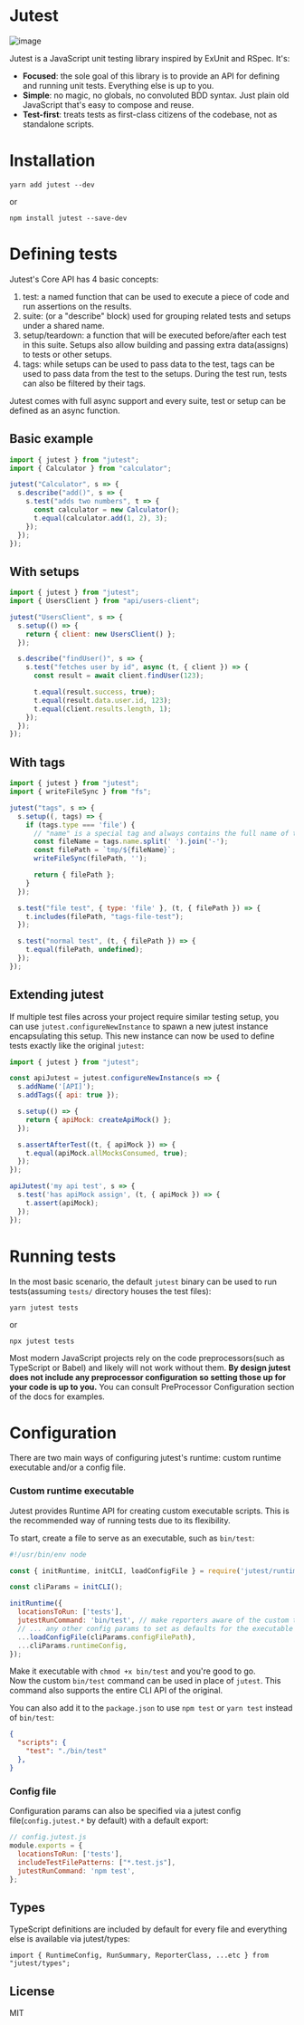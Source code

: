 # Jutest
![image](https://github.com/alexeyds/jutest/assets/13683731/54685679-8509-4862-9e30-c55f5fc2f3ba)

Jutest is a JavaScript unit testing library inspired by ExUnit and RSpec. It's:

- **Focused**: the sole goal of this library is to provide an API for defining and running unit tests. Everything else is up to you.
- **Simple**: no magic, no globals, no convoluted BDD syntax. Just plain old JavaScript that's easy to compose and reuse.
- **Test-first**: treats tests as first-class citizens of the codebase, not as standalone scripts.

# Installation

```
yarn add jutest --dev
```

or

```
npm install jutest --save-dev
```

# Defining tests

Jutest's Core API has 4 basic concepts:

1. test: a named function that can be used to execute a piece of code and run assertions on the results.
2. suite: (or a "describe" block) used for grouping related tests and setups under a shared name.
3. setup/teardown: a function that will be executed before/after each test in this suite. Setups also allow building and passing extra data(assigns) to tests or other setups.
4. tags: while setups can be used to pass data to the test, tags can be used to pass data from the test to the setups. During the test run, tests can also be filtered by their tags.

Jutest comes with full async support and every suite, test or setup can be defined as an async function.

## Basic example

```js
import { jutest } from "jutest";
import { Calculator } from "calculator";

jutest("Calculator", s => {
  s.describe("add()", s => {
    s.test("adds two numbers", t => {
      const calculator = new Calculator();
      t.equal(calculator.add(1, 2), 3);
    });
  });
});

```

## With setups

```js
import { jutest } from "jutest";
import { UsersClient } from "api/users-client";

jutest("UsersClient", s => {
  s.setup(() => {
    return { client: new UsersClient() };
  });

  s.describe("findUser()", s => {
    s.test("fetches user by id", async (t, { client }) => {
      const result = await client.findUser(123);

      t.equal(result.success, true);
      t.equal(result.data.user.id, 123);
      t.equal(client.results.length, 1);
    });
  });
});

```

## With tags

```js
import { jutest } from "jutest";
import { writeFileSync } from "fs";

jutest("tags", s => {
  s.setup((, tags) => {
    if (tags.type === 'file') {
      // "name" is a special tag and always contains the full name of the current test
      const fileName = tags.name.split(' ').join('-');
      const filePath = `tmp/${fileName}`;
      writeFileSync(filePath, '');

      return { filePath };
    }
  });

  s.test("file test", { type: 'file' }, (t, { filePath }) => {
    t.includes(filePath, "tags-file-test");
  });

  s.test("normal test", (t, { filePath }) => {
    t.equal(filePath, undefined);
  });
});
```

## Extending jutest

If multiple test files across your project require similar testing setup, you can use `jutest.configureNewInstance` to spawn a new jutest instance encapsulating this setup. This new instance can now be used to define tests exactly like the original `jutest`:

```js
import { jutest } from "jutest";

const apiJutest = jutest.configureNewInstance(s => {
  s.addName('[API]');
  s.addTags({ api: true });

  s.setup(() => {
    return { apiMock: createApiMock() };
  });

  s.assertAfterTest((t, { apiMock }) => {
    t.equal(apiMock.allMocksConsumed, true);
  });
});

apiJutest('my api test', s => {
  s.test('has apiMock assign', (t, { apiMock }) => {
    t.assert(apiMock);
  });
});
```

# Running tests

In the most basic scenario, the default `jutest` binary can be used to run tests(assuming `tests/` directory houses the test files):

```
yarn jutest tests
```
or

```
npx jutest tests
```

Most modern JavaScript projects rely on the code preprocessors(such as TypeScript or Babel) and likely will not work without them. **By design jutest does not include any preprocessor configuration so setting those up for your code is up to you.** You can consult PreProcessor Configuration section of the docs for examples.

# Configuration

There are two main ways of configuring jutest's runtime: custom runtime executable and/or a config file.

### Custom runtime executable

Jutest provides Runtime API for creating custom executable scripts. This is the recommended way of running tests due to its flexibility.

To start, create a file to serve as an executable, such as `bin/test`:

```js
#!/usr/bin/env node

const { initRuntime, initCLI, loadConfigFile } = require('jutest/runtime');

const cliParams = initCLI();

initRuntime({
  locationsToRun: ['tests'],
  jutestRunCommand: 'bin/test', // make reporters aware of the custom test command we're using
  // ... any other config params to set as defaults for the executable
  ...loadConfigFile(cliParams.configFilePath),
  ...cliParams.runtimeConfig,
});

```

Make it executable with `chmod +x bin/test` and you're good to go.\
Now the custom `bin/test` command can be used in place of `jutest`. This command also supports the entire CLI API of the original.

You can also add it to the `package.json` to use `npm test` or `yarn test` instead of `bin/test`:

```json
{
  "scripts": {
    "test": "./bin/test"
  },
}
```

### Config file

Configuration params can also be specified via a jutest config file(`config.jutest.*` by default) with a default export:

```js
// config.jutest.js
module.exports = {
  locationsToRun: ['tests'],
  includeTestFilePatterns: ["*.test.js"],
  jutestRunCommand: 'npm test',
};
```

## Types

TypeScript definitions are included by default for every file and everything else is available via jutest/types:

```
import { RuntimeConfig, RunSummary, ReporterClass, ...etc } from "jutest/types";
```

## License
MIT
